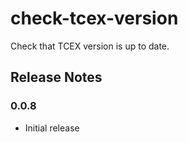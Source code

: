 # check-tcex-version

Check that TCEX version is up to date.

## Release Notes

### 0.0.8
+ Initial release


